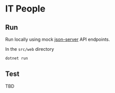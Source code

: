 # IT People 

## Run

Run locally using mock [json-server](https://github.com/typicode/json-server) API endpoints.

In the `src/web` directory 

```sh
dotnet run
```


## Test

TBD

